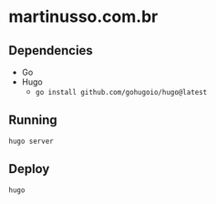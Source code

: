 # martinusso.com.br

## Dependencies

- Go
- Hugo
  - `go install github.com/gohugoio/hugo@latest`

## Running

```
hugo server
```

## Deploy

```
hugo
```
